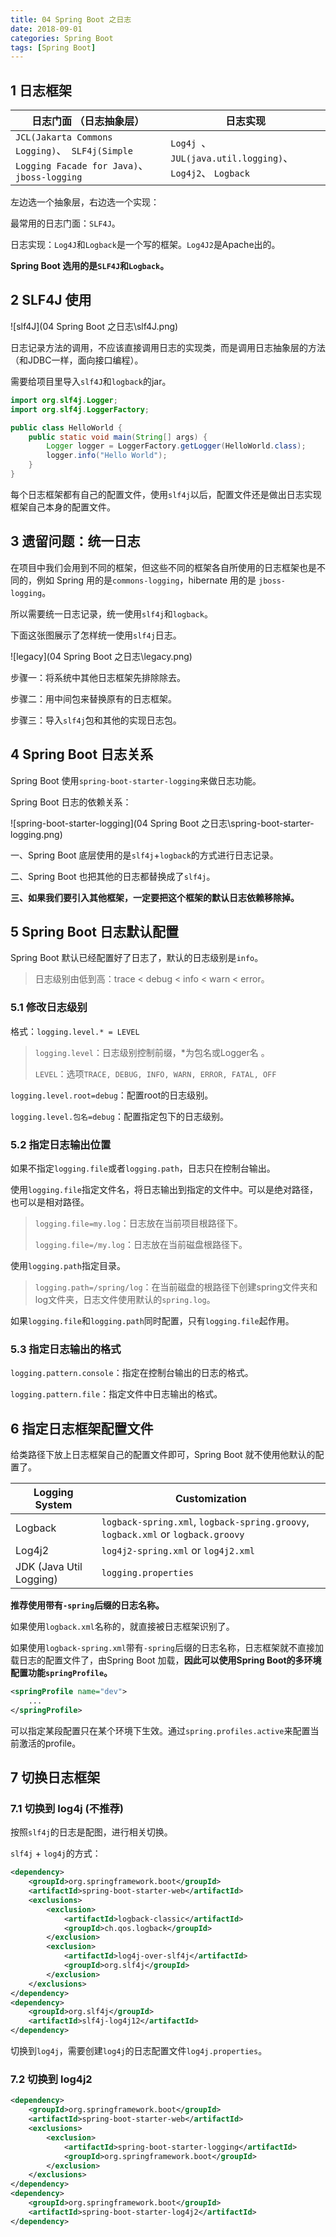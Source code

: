 ```yaml
---
title: 04 Spring Boot 之日志
date: 2018-09-01
categories: Spring Boot
tags: [Spring Boot]
---
```


## 1 日志框架

| 日志门面 （日志抽象层）                                      | 日志实现                                                 |
| ------------------------------------------------------------ | -------------------------------------------------------- |
| `JCL(Jakarta Commons Logging)`、` SLF4j(Simple Logging Facade for Java)`、` jboss-logging` | `Log4j `、`JUL(java.util.logging)`、`Log4j2`、 `Logback` |

左边选一个抽象层，右边选一个实现：

最常用的日志门面：`SLF4J`。

日志实现：`Log4J`和`Logback`是一个写的框架。`Log4J2`是Apache出的。

**Spring Boot 选用的是`SLF4J`和`Logback`。**

<!-- more -->

## 2 SLF4J 使用

![slf4J](04 Spring Boot 之日志\slf4J.png)

日志记录方法的调用，不应该直接调用日志的实现类，而是调用日志抽象层的方法（和JDBC一样，面向接口编程）。

需要给项目里导入`slf4J`和`logback`的jar。

``` java
import org.slf4j.Logger;
import org.slf4j.LoggerFactory;

public class HelloWorld {
    public static void main(String[] args) {
        Logger logger = LoggerFactory.getLogger(HelloWorld.class);
        logger.info("Hello World");
    }
}
```

每个日志框架都有自己的配置文件，使用`slf4j`以后，配置文件还是做出日志实现框架自己本身的配置文件。

## 3 遗留问题：统一日志

在项目中我们会用到不同的框架，但这些不同的框架各自所使用的日志框架也是不同的，例如 Spring 用的是`commons-logging`，hibernate 用的是 `jboss-logging`。

所以需要统一日志记录，统一使用`slf4j`和`logback`。

下面这张图展示了怎样统一使用`slf4j`日志。

![legacy](04 Spring Boot 之日志\legacy.png)

步骤一：将系统中其他日志框架先排除除去。

步骤二：用中间包来替换原有的日志框架。

步骤三：导入`slf4j`包和其他的实现日志包。

## 4 Spring Boot 日志关系

Spring Boot 使用`spring-boot-starter-logging`来做日志功能。

Spring Boot 日志的依赖关系：

![spring-boot-starter-logging](04 Spring Boot 之日志\spring-boot-starter-logging.png)

一、Spring Boot 底层使用的是`slf4j`+`logback`的方式进行日志记录。

二、Spring Boot 也把其他的日志都替换成了`slf4j`。

**三、如果我们要引入其他框架，一定要把这个框架的默认日志依赖移除掉。**

## 5 Spring Boot 日志默认配置

Spring Boot 默认已经配置好了日志了，默认的日志级别是`info`。

> 日志级别由低到高：trace < debug < info < warn < error。

### 5.1 修改日志级别

格式：`logging.level.* = LEVEL `

> `logging.level`：日志级别控制前缀，*为包名或Logger名 。
>
> `LEVEL`：选项`TRACE, DEBUG, INFO, WARN, ERROR, FATAL, OFF` 

`logging.level.root=debug`：配置root的日志级别。

`logging.level.包名=debug`：配置指定包下的日志级别。

### 5.2 指定日志输出位置

如果不指定`logging.file`或者`logging.path`，日志只在控制台输出。

使用`logging.file`指定文件名，将日志输出到指定的文件中。可以是绝对路径，也可以是相对路径。

> `logging.file=my.log`：日志放在当前项目根路径下。
>
> `logging.file=/my.log`：日志放在当前磁盘根路径下。

使用`logging.path`指定目录。

> `logging.path=/spring/log`：在当前磁盘的根路径下创建spring文件夹和log文件夹，日志文件使用默认的`spring.log`。

如果`logging.file`和`logging.path`同时配置，只有`logging.file`起作用。

### 5.3 指定日志输出的格式

`logging.pattern.console`：指定在控制台输出的日志的格式。

`logging.pattern.file`：指定文件中日志输出的格式。

## 6 指定日志框架配置文件

给类路径下放上日志框架自己的配置文件即可，Spring Boot 就不使用他默认的配置了。

| Logging System          | Customization                                                |
| ----------------------- | ------------------------------------------------------------ |
| Logback                 | `logback-spring.xml`, `logback-spring.groovy`, `logback.xml` or `logback.groovy` |
| Log4j2                  | `log4j2-spring.xml` or `log4j2.xml`                          |
| JDK (Java Util Logging) | `logging.properties`                                         |

**推荐使用带有`-spring`后缀的日志名称。**

如果使用`logback.xml`名称的，就直接被日志框架识别了。

如果使用`logback-spring.xml`带有`-spring`后缀的日志名称，日志框架就不直接加载日志的配置文件了，由Spring Boot 加载，**因此可以使用Spring Boot的多环境配置功能`springProfile`。**

```xml
<springProfile name="dev">
	...
</springProfile>
```

可以指定某段配置只在某个环境下生效。通过`spring.profiles.active`来配置当前激活的profile。

## 7 切换日志框架

### 7.1 切换到 log4j (不推荐)

按照`slf4j`的日志是配图，进行相关切换。

`slf4j` + `log4j`的方式：

```xml
<dependency>
    <groupId>org.springframework.boot</groupId>
    <artifactId>spring-boot-starter-web</artifactId>
    <exclusions>
        <exclusion>
            <artifactId>logback-classic</artifactId>
            <groupId>ch.qos.logback</groupId>
        </exclusion>
        <exclusion>
            <artifactId>log4j-over-slf4j</artifactId>
            <groupId>org.slf4j</groupId>
        </exclusion>
    </exclusions>
</dependency>
<dependency>
    <groupId>org.slf4j</groupId>
    <artifactId>slf4j-log4j12</artifactId>
</dependency>
```

切换到`log4j`，需要创建`log4j`的日志配置文件`log4j.properties`。

### 7.2 切换到 log4j2

```xml
<dependency>
    <groupId>org.springframework.boot</groupId>
    <artifactId>spring-boot-starter-web</artifactId>
    <exclusions>
        <exclusion>
            <artifactId>spring-boot-starter-logging</artifactId>
            <groupId>org.springframework.boot</groupId>
        </exclusion>
    </exclusions>
</dependency>
<dependency>
    <groupId>org.springframework.boot</groupId>
    <artifactId>spring-boot-starter-log4j2</artifactId>
</dependency>
```

